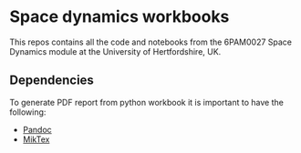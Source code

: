 # Space dynamics workbooks

This repos contains all the code and notebooks from the 6PAM0027 Space Dynamics module at the University of Hertfordshire, UK.

## Dependencies

To generate PDF report from python workbook it is important to have the following:
- [Pandoc](https://pandoc.org/)
- [MikTex](https://miktex.org/)